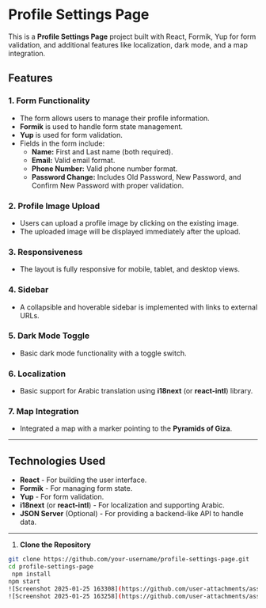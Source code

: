 # Profile Settings Page

This is a **Profile Settings Page** project built with React, Formik, Yup for form validation, and additional features like localization, dark mode, and a map integration.

## Features

### 1. **Form Functionality**
- The form allows users to manage their profile information.
- **Formik** is used to handle form state management.
- **Yup** is used for form validation.
- Fields in the form include:
  - **Name:** First and Last name (both required).
  - **Email:** Valid email format.
  - **Phone Number:** Valid phone number format.
  - **Password Change:** Includes Old Password, New Password, and Confirm New Password with proper validation.

### 2. **Profile Image Upload**
- Users can upload a profile image by clicking on the existing image.
- The uploaded image will be displayed immediately after the upload.

### 3. **Responsiveness**
- The layout is fully responsive for mobile, tablet, and desktop views.

### 4. **Sidebar**
- A collapsible and hoverable sidebar is implemented with links to external URLs.

### 5. **Dark Mode Toggle**
- Basic dark mode functionality with a toggle switch.

### 6. **Localization**
- Basic support for Arabic translation using **i18next** (or **react-intl**) library.

### 7. **Map Integration**
- Integrated a map with a marker pointing to the **Pyramids of Giza**.

---
## Technologies Used

- **React** - For building the user interface.
- **Formik** - For managing form state.
- **Yup** - For form validation.
- **i18next** (or **react-intl**) - For localization and supporting Arabic.
- **JSON Server** (Optional) - For providing a backend-like API to handle data.
---

1. **Clone the Repository**

```bash
git clone https://github.com/your-username/profile-settings-page.git
cd profile-settings-page
 npm install
npm start
![Screenshot 2025-01-25 163308](https://github.com/user-attachments/assets/c6a83e70-615b-4ead-a836-7f8ca67915f6)
![Screenshot 2025-01-25 163258](https://github.com/user-attachments/assets/d20aa268-2eb0-4832-bb60-16b9015ee3d4)

